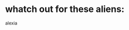 <!doctype html>

<html lang="en">

<head>
<title>Alens</title>
<link rel="stylesheet" href="style.css">
</head>

<body>

<h1>whatch out for these aliens:</h1>
<P>alexia<p>

<script src="js/scripts.js"></script>

<body>
</html>
